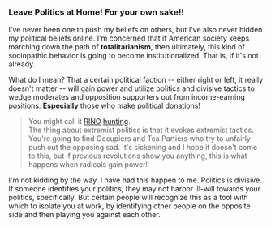 ### Leave Politics at Home! For your own sake!!

I've never been one to push my beliefs on others, but I've also never hidden my political beliefs online.  I'm concerned that if American society keeps marching down the path of **totalitarianism**, then ultimately, this kind of sociopathic behavior is going to become institutionalized.  That is, if it's not already.  

What do I mean?  That a certain political faction -- either right or left, it really doesn't matter -- will gain power and utilize politics and divisive tactics to wedge moderates and opposition supporters out from income-earning positions.  **Especially** those who make political donations!

> You might call it [RINO](http://www.thedailybeast.com/articles/2013/10/23/rino-hunting-season-opens-in-earnest-with-end-of-shutdown-drama.html) [hunting](http://townhall.com/tipsheet/mattvespa/2014/12/18/rino-hunting-policy-and-history-are-against-jeb-bush-n1933627).  
The thing about extremist politics is that it evokes extremist tactics.  You're going to find Occupiers and Tea Partiers who try to unfairly push out the opposing sad.  It's sickening and I hope it doesn't come to this, but if previous revolutions show you anything, this is what happens when radicals gain power!

I'm not kidding by the way. I have had this happen to me. Politics is divisive. If someone identifies your politics, they may not harbor ill-will towards your politics, specifically. But certain people will recognize this as a tool with which to isolate you at work, by identifying other people on the opposite side and then playing you against each other.
